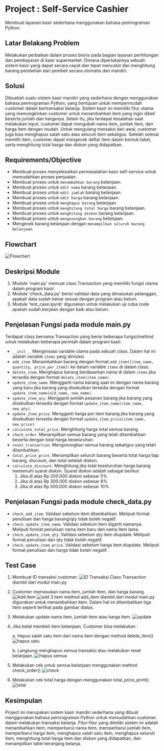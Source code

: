# Project : Self-Service Cashier
Membuat layanan kasir sederhana menggunakan bahasa pemrograman Python.

## Latar Belakang Problem
Melakukan perbaikan dalam proses bisnis pada bagian layanan perhitungan dan pembayaran di kasir supermarket. Dimana diperlukannya sebuah sistem kasir yang dapat secara cepat dan tepat mencatat dan menghitung barang pembelian dari pembeli secara otomatis dan mandiri.

## Solusi
Dibuatlah suatu sistem kasir mandiri yang sederhana dengan menggunakan bahasa pemrograman Python, yang bertujuan untuk mempermudah customer dalam bertransaksi belanja. Sistem kasir ini memiliki fitur utama yang memungkinkan customer untuk menambahkan item yang ingin dibeli beserta jumlah dan harganya. Selain itu, jika terdapat kesalahan saat melakukan input, customer dapat mengubah nama item, jumlah item, dan harga item dengan mudah. Untuk mengulang transaksi dari awal, customer juga bisa menghapus salah satu atau seluruh item sekaligus. Setelah selesai memilih item, customer dapat mengecek daftar item dalam bentuk tabel, serta menghitung total harga dan diskon yang didapatkan.

## Requirements/Objective
- Membuat proses menyelesaikan permasalahan kasir self-service untuk memudahkan proses penjualan.
- Membuat proses untuk `menambahkan barang` belanjaan.
- Membuat proses untuk `edit nama` barang belanjaan.
- Membuat proses untuk `edit jumlah` barang belanjaan. 
- Membuat proses untuk `edit harga` barang belanjaan.
- Membuat proses untuk `menghapus barang` belanjaan.
- Membuat proses untuk `menghitung total harga` barang belanjaan.
- Membuat proses untuk `menghitung diskon` barang belanjaan.
- Membuat proses untuk `mengosongkan barang` belanjaan.
- Mengecek barang belanjaan dengan `menampilkan seluruh barang belanjaan`.

## Flowchart
![Flowchart](https://user-images.githubusercontent.com/111468833/230752404-2e2f6b7b-fd9a-4d8a-bfd7-49b690b488c9.png)

## Deskripsi Module
1. Module 'main.py' memuat class Transaction yang memiliki fungsi utama dalam program kasir.
2. Module 'check_data.py' berisi validasi data yang dimasukan pelanggan, apakah data sudah benar sesuai dengan program atau belum.
3. Module 'test_case.ipynb' digunakan untuk melakukan uji coba code apakah sudah berjalan dengan baik atau belum.

## Penjelasan Fungsi pada module main.py

Terdapat class bernama Transaction yang berisi beberapa fungsi/method untuk melakukan beberapa perintah dalam program kasir.

- `__init__`. Menginisiasi variable utama pada sebuah class. Dalam hal ini adalah variable `items` yang dinisiasi.
- `add_item`. Menambahkan barang dengan format `add_item([item_name, quantity, price_per_item])` ke dalam variable `items` di dalam class.
- `delete_item`. Menghapus barang berdasarkan nama di dalam `items` jika tersedia dengan format `delete_item(item_name)`. 
- `update_item_name`. Mengganti nama barang saat ini dengan nama barang yang baru jika barang yang disebutkan tersedia dengan format `update_item_name(old_name, new_name)`.
- `update_item_qty`. Mengganti jumlah pesanan barang jika barang yang disebutkan tersedia dengan format `update_item_name(item_name, new_qty)`.
- `update_item_price`. Mengganti harga per item barang jika barang yang disebutkan tersedia dengan format `update_item_price(item_name, new_price)`.`
- `calculate_total_price`. Menghitung harga total semua barang.
- `check_order`. Menampilkan semua barang yang telah ditambahkan beserta dengan total harga keseluruhan.
- `reset_transaction`. Mengosongkan semua barang sekaligus yang telah ditambahkan.
- `total_price_print`. Menampilkan seluruh barang beserta total harga tiap barang, discount, dan total setelah diskon.
- `calculate_discount`. Menghitung jika total keseluruhan harga barang memenuhi syarat diskon. Syarat diskon adalah sebagai berikut:
	1. Jika di atas Rp 200.000 diskon sebesar 5%
	2. Jika di atas Rp 300.000 diskon sebesar 8%
	3. Jika di atas Rp 500.000 diskon sebesar 10%

## Penjelasan Fungsi pada module check_data.py

- `check_add_item`. Validasi sebelum item ditambahkan. Meliputi format penulisan dan harga barang/qty tidak boleh negatif.
- `check_update_item_name`. Validasi sebelum item diganti namanya. Meliputi format penulisan nama item baru dan nama item lama.
- `check_update_item_qty`. Validasi sebelum qty item diupdate. Meliputi format penulisan dan qty tidak boleh negatif.
- `check_update_item_price`. Validasi sebelum harga item diupdate. Meliputi format penulisan dan harga tidak boleh negatif.

## Test Case

1. Membuat ID transaksi customer:
![ID Transaksi](https://user-images.githubusercontent.com/111468833/230783580-3718a257-fcfe-4ca7-962f-e9f27aa21137.png)
Class Transaction diambil dari modul main.py
2. Customer memasukan nama item, jumlah item, dan harga barang.
![Add Item](https://user-images.githubusercontent.com/111468833/230783836-916e0ab9-ee1f-4b49-94a7-bba083c1d269.png)
![add 3 item](https://user-images.githubusercontent.com/111468833/230783983-792d3ee5-8a98-4d36-baa4-08bf7e044e0a.png)
method add_item diambil dari modul main.py digunakan untuk menambahkan item. Dalam hal ini ditambahkan tiga item seperti terlihat pada gambar diatas.
3. Melakukan update nama item, jumlah item atau harga item.
![update](https://user-images.githubusercontent.com/111468833/230784094-640d4219-e77e-4cec-baec-9bc30072c8e8.png)
4. Jika batal membeli item belanjaan, Customer bisa melakukan :

   a. Hapus salah satu item dari nama item dengan method delete_item(<nama item>)
![hapus satu](https://user-images.githubusercontent.com/111468833/230784275-8ec851f3-7f62-450d-bcc5-48978311a6d4.png)

	b. Langsung menghapus semua transaksi atau melakukan reset belanjaan.
![Hapus semua](https://user-images.githubusercontent.com/111468833/230784345-fb34a747-b7db-4bfe-8343-4247607fefe4.png)

5. Melakukan cek untuk semua belanjaan menggunakan method check_order()
![check](https://user-images.githubusercontent.com/111468833/230784529-451e4e0d-f6ea-470f-8ce7-c14e73f20cb7.png)

6. Melakukan cek total harga dengan menggunakan total_price_print()
![total](https://user-images.githubusercontent.com/111468833/230785508-5d7532cb-5d70-4eb2-ab4e-2ac18c8c3cc4.png)
	
## Kesimpulan
Project ini merupakan sistem kasir mandiri sederhana yang dibuat menggunakan bahasa pemrograman Python untuk memudahkan customer dalam melakukan transaksi belanja. Fitur-fitur yang dimiliki sistem ini adalah menambahkan item, memperbarui nama item, memperbarui jumlah item, memperbarui harga item, menghapus salah satu item, menghapus seluruh item, menghitung total harga item dan diskon yang didapatkan, dan menampilkan tabel keranjang belanja.
